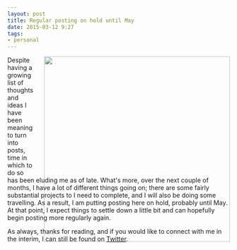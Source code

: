 ```yaml
---
layout: post
title: Regular posting on hold until May
date: 2015-03-12 9:27
tags:
- personal
---
```

<div style="float: right; margin: 0px 1px 0px 20px; width: 420px; height: 270px;"><img src="https://dl.dropboxusercontent.com/u/3897986/Jake%20Blog%20Images/notebook_pen.jpg" width="420"></div>

Despite having a growing list of thoughts and ideas I have been meaning to turn into posts, time in which to do so has been eluding me as of late. What's more, over the next couple of months, I have a lot of different things going on; there are some fairly substantial projects to I need to complete, and I will also be doing some travelling. As a result, I am putting posting here on hold, probably until May. At that point, I expect things to settle down a little bit and can hopefully begin posting more regularly again.

As always, thanks for reading, and if you would like to connect with me in the interim, I can still be found on [Twitter](http://twitter.com/jakebelder).
